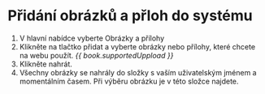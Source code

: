 # Přidání obrázků a přloh do systému

1. V hlavní nabídce vyberte Obrázky a přílohy
2. Klikněte na tlačtko přidat a vyberte obrázky nebo přílohy, které chcete na webu použít. _{{  book.supportedUppload }}_
3. Klikněte nahrát.
4. Všechny obrázky se nahrály do složky s vaším uživatelským jménem a momentálním časem. Při výběru obrázku je v této složce najdete.
